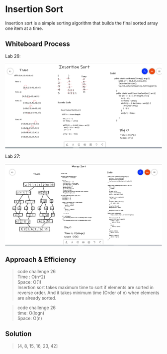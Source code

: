 # Insertion Sort
Insertion sort is a simple sorting algorithm that builds the final sorted array one item at a time.

## Whiteboard Process
Lab 26:

![Whiteboard](c26.png)

Lab 27:


![Whiteboard](c27.1.png)
## Approach & Efficiency
 > code challenge 26 <br>
   Time : O(n^2) <br>
   Space: O(1) <br>
   Insertion sort takes maximum time to sort if elements are sorted in reverse order. And it takes minimum time (Order of n) when elements are already sorted.
 
 > code challenge 26 <br>
   time: O(logn)<br>
   Space: O(n)
 

## Solution
 > [4, 8, 15, 16, 23, 42]

